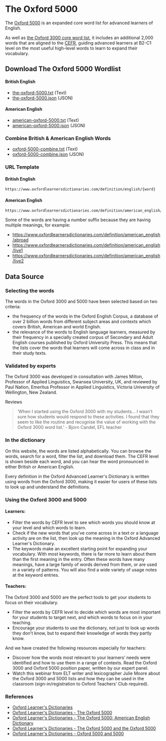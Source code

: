 # The Oxford 5000

The [Oxford 5000](https://www.oxfordlearnersdictionaries.com/about/oxford5000) is an expanded core word list for advanced learners of English.

As well as [the Oxford 3000 core word list](../the-oxford-3000), it includes an additional 2,000 words that are aligned to the [CEFR](https://www.oxfordlearnersdictionaries.com/about/wordlists/cefr), guiding advanced learners at B2-C1 level on the most useful high-level words to learn to expand their vocabulary.


## Download The Oxford 5000 Wordlist

#### British English
- [the-oxford-5000.txt](./the-oxford-5000.txt) (Text)
- [the-oxford-5000.json](./the-oxford-5000.json) (JSON)

#### American English
- [american-oxford-5000.txt](./american-oxford-5000.txt) (Text)
- [american-oxford-5000.json](./american-oxford-5000.json) (JSON)

### Combine British & American English Words
- [oxford-5000-combine.txt](./oxford-5000-combine.txt) (Text)
- [oxford-5000-combine.json](./oxford-5000-combine.json) (JSON)

<!-- Add CSV, Doc, XSLX version -->

### URL Template
#### British English
```
https://www.oxfordlearnersdictionaries.com/definition/english/{word}
```
#### American English
```
https://www.oxfordlearnersdictionaries.com/definition/american_english/{word}
```
Some of the words are having a number suffix because they are having multiple meanings, for example:
- https://www.oxfordlearnersdictionaries.com/definition/american_english/abroad
- https://www.oxfordlearnersdictionaries.com/definition/american_english/live1
- https://www.oxfordlearnersdictionaries.com/definition/american_english/live2

## Data Source


### Selecting the words
The words in the Oxford 3000 and 5000 have been selected based on two criteria:

- the frequency of the words in the Oxford English Corpus, a database of over 2 billion words from different subject areas and contexts which covers British, American and world English.
- the relevance of the words to English language learners, measured by their frequency in a specially created corpus of Secondary and Adult English courses published by Oxford University Press. This means that the lists cover the words that learners will come across in class and in their study texts.


### Validated by experts
The Oxford 3000 was developed in consultation with James Milton, Professor of Applied Linguistics, Swansea University, UK, and reviewed by Paul Nation, Emeritus Professor in Applied Linguistics, Victoria University of Wellington, New Zealand.

Reviews

> ‘When I started using the Oxford 3000 with my students… I wasn’t sure how students would respond to these activities. I found that they seem to like the routine and recognise the value of working with the Oxford 3000 word list.’ - Bjorn Candel, EFL teacher

### In the dictionary
On this website, the words are listed alphabetically. You can browse the words, search for a word, filter the list, and download them. The CEFR level is shown beside each word, and you can hear the word pronounced in either British or American English.

Every definition in the Oxford Advanced Learner's Dictionary is written using words from the Oxford 3000, making it easier for users of these lists to look up and understand the definitions.

### Using the Oxford 3000 and 5000
#### Learners:

- Filter the words by CEFR level to see which words you should know at your level and which words to learn.
- Check if the new words that you’ve come across in a text or a language activity are on the list, then look up the meaning in the Oxford Advanced Learner's Dictionary.
- The keywords make an excellent starting point for expanding your vocabulary. With most keywords, there is far more to learn about them than the first meaning in the entry. Often these words have many meanings, have a large family of words derived from them, or are used in a variety of patterns. You will also find a wide variety of usage notes at the keyword entries.

#### Teachers:

The Oxford 3000 and 5000 are the perfect tools to get your students to focus on their vocabulary.

- Filter the words by CEFR level to decide which words are most important for your students to target next, and which words to focus on in your teaching.
- Encourage your students to use the dictionary, not just to look up words they don’t know, but to expand their knowledge of words they partly know.

And we have created the following resources especially for teachers:

- Discover how the words most relevant to your learners’ needs were identified and how to use them in a range of contexts. Read the Oxford 3000 and Oxford 5000 position paper, written by our expert panel.
- Watch this webinar from ELT writer and lexicographer Julie Moore about the Oxford 3000 and 5000 lists and how they can be used in the classroom (sign-in/registration to Oxford Teachers’ Club required).


### References
- [Oxford Learner's Dictionaries](https://www.oxfordlearnersdictionaries.com/)
- [Oxford Learner's Dictionaries - The Oxford 5000](https://www.oxfordlearnersdictionaries.com/about/oxford5000)
- [Oxford Learner's Dictionaries - The Oxford 5000: American English Dictionary](https://www.oxfordlearnersdictionaries.com/wordlist/american_english/oxford5000/)
- [Oxford Learner's Dictionaries - The Oxford 5000 and the Oxford 5000](https://www.oxfordlearnersdictionaries.com/about/wordlists/oxford5000-5000)
- [Oxford Learner's Dictionaries - Oxford 5000 and 5000](https://www.oxfordlearnersdictionaries.com/wordlists/oxford5000-5000)
